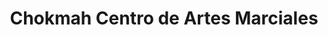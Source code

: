 ---
title: "Chokmah Centro de Artes Marciales"
url: /villa-de-alvarez/chokmah-centro-de-artes-marciales/
shop: Basteln
---
